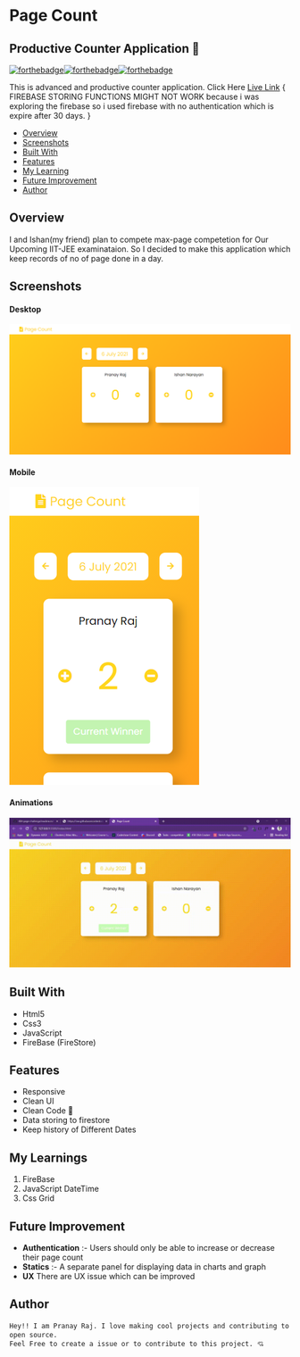 # Page Count 

## Productive Counter Application 🌟

[![forthebadge](https://forthebadge.com/images/badges/uses-css.svg)](https://forthebadge.com)[![forthebadge](https://forthebadge.com/images/badges/built-with-love.svg)](https://forthebadge.com)[![forthebadge](https://forthebadge.com/images/badges/made-with-javascript.svg)](https://forthebadge.com)

This is advanced and productive counter application.
Click Here [Live Link](https://masterpranay1.github.io/Page-Count/Index.html)
{ FIREBASE STORING FUNCTIONS MIGHT NOT WORK because i was exploring the firebase so i used firebase with no authentication which is expire after 30 days. }

- [Overview](#overview)
- [Screenshots](#screenshots)
- [Built With](#built-with)
- [Features](#features)
- [My Learning](#my-learnings)
- [Future Improvement](#future-improvement)
- [Author](#author)

## Overview

I and Ishan(my friend) plan to compete max-page competetion for Our Upcoming IIT-JEE examinataion.
So I decided to make this application which keep records of no of page done in a day.

## Screenshots

#### Desktop
![Desktop](./assets/screenshots/desktop.png)

#### Mobile
![Mobile](./assets/screenshots/mobile.png)

#### Animations
![animations](./assets/screenshots/animation.gif)

## Built With

- Html5
- Css3
- JavaScript
- FireBase (FireStore)

## Features

- Responsive
- Clean UI
- Clean Code 🧼
- Data storing to firestore
- Keep history of Different Dates

## My Learnings

1. FireBase
2. JavaScript DateTime
3. Css Grid

## Future Improvement

- <b>Authentication</b> :- Users should only be able to increase or decrease their page count
- <b>Statics</b> :- A separate panel for displaying data in charts and graph
- <b>UX</b> There are UX issue which can be improved

## Author

    Hey!! I am Pranay Raj. I love making cool projects and contributing to open source.
    Feel Free to create a issue or to contribute to this project. 💘
